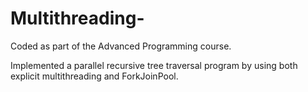 # Multithreading-
Coded as part of the Advanced Programming course.

Implemented a parallel recursive tree traversal program by using both explicit multithreading and ForkJoinPool.
